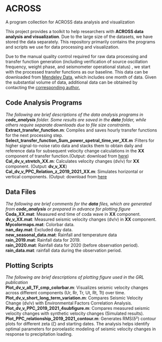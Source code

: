 # ACROSS
A program collection for ACROSS data analysis and visualization

This project provides a toolkit to help researchers with **ACROSS data analysis and visualization**. Due to the large size of the datasets, we have stored the data separately. This repository primarily contains the programs and scripts we use for data processing and visualization.

Due to the manual quality control required for raw data processing and transfer function generation (including verification of source oscillation frequency, weight phase, and seismometer operational status) , we start with the processed transfer functions as our baseline. This data can be downloaded from [Mendeley Data](https://data.mendeley.com/preview/p7nw36tbbf?a=67361f27-f595-4482-a322-f00a0f994cab), which includes one month of data. Given the substantial volume of data, additional data can be obtained by contacting the <ins>corresponding author<ins>.

##  Code Analysis Programs
_The following are brief descriptions of the data analysis programs in **code_analysis** folder. Some results are saved in the **data** folder, while others require separate downloads due to file size constraints._\
**Extract_transfer_function.m**: Compiles and saves hourly transfer functions for the next processing step.\
**Select_transfer_function_Sum_power_spetral_time_ver_XX.m** :Filters for higher signal-to-noise ratio data and stacks them to obtain daily and reference data for subsequent velocity change calculations in the **XX** component of transfer function.(Output: download from [here](https://data.mendeley.com/preview/p7nw36tbbf?a=67361f27-f595-4482-a322-f00a0f994cab))\
**Cal_dv_v_stretch_XX.m**: Calculates velocity changes (dv/v) for **XX** component. (Output: **dv_v_XX**)\
**Cal_dv_v_PPC_Relation_z_2019_2021_XX.m**: Simulates horizontal or vertical components. (Output: download from [here](https://data.mendeley.com/preview/6bxptzrkph?a=eecd9e99-b3c9-40b6-b518-75554db755bd)
##  Data Files
_The following are brief comments for the **data** files, which are generated from **code_analysis** or prepared in advance for plotting figure_\
**Coda_XX.mat**: Measured end time of coda wave in **XX** component.\
**dv_v_XX.mat**: Measured seismic velocity changes (dv/v) in **XX** component.\
**Mycolormaps.mat**: Colorbar data.\
**nan_day.mat**: Excluded day data.\
**new_seasonal_data.mat**: Rainfall and temperature data\
**rain_2019.mat**: Rainfall data for 2019.\
**rain_2020.mat**: Rainfall data for 2020 (before observation period).\
**rain_data.mat**: rainfall data during the observation period. 
##  Plotting Scripts
_The following are brief descriptions of plotting figure used in the GRL publication_\
**Plot_dv_v_all_TF_cmp_colorbar.m**: Visualizes seismic velocity changes across different components (Ur, Rr, Tr, Ut, Rt, Tt) over time.\
**Plot_dv_v_short_long_term_variation.m**: Compares Seismic Velocity Change (dv/v) with Environmental Factors Correlation Analysis.\
**Plot_dv_v_PPC_2019_2021_4subfigure.m**: Compares measured seismic velocity changes with synthetic velocity changes (Simulated results).\
**Plot_PPC_relationship_2019_2021_contour.m**: Generates RMS(δ²) contour plots for different zeta (ζ) and starting dates. The analysis helps identify optimal parameters for poroelastic modeling of seismic velocity changes in response to precipitation loading.
